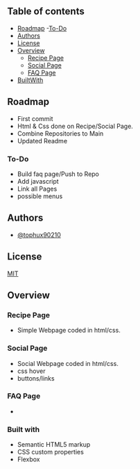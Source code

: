 ## Table of contents

- [Roadmap](#Roadmap)
  -[To-Do](#To-Do)
- [Authors](#Authors)
- [License](#License)
- [Overview](#Overview)
  - [Recipe Page](#Recipe-Page)
  - [Social Page](#Social-Page)
  - [FAQ Page](#faq-page)
- [BuiltWith](#built-with)




## Roadmap

- First commit
- Html & Css done on Recipe/Social Page.
- Combine Repositories to Main
- Updated Readme

### To-Do

- Build faq page/Push to Repo
- Add javascript
- Link all Pages
- possible menus


## Authors
  
- [@tophux90210](https://github.com/tophux90210/)


## License
  
[MIT](https://choosealicense.com/licenses/mit/)


## Overview

### Recipe Page

- Simple Webpage coded in html/css.


### Social Page

- Social Webpage coded in html/css.
- css hover
- buttons/links


### FAQ Page

-


### Built with

- Semantic HTML5 markup
- CSS custom properties
- Flexbox
